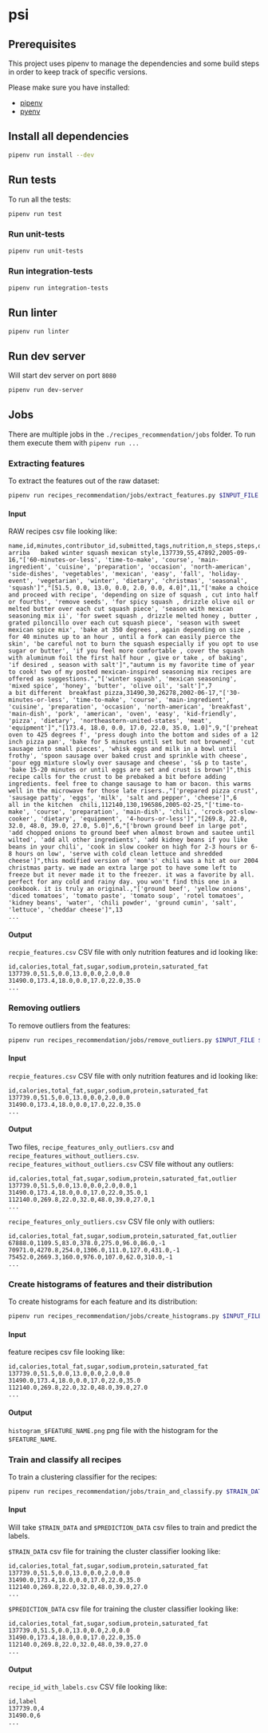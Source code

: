 # psi

## Prerequisites
This project uses pipenv to manage the dependencies and some build steps
in order to keep track of specific versions.

Please make sure you have installed:
* [pipenv](https://pipenv.pypa.io/en/latest/)
* [pyenv](https://github.com/pyenv/pyenv)

## Install all dependencies
```bash
pipenv run install --dev
```

## Run tests
To run all the tests:
```bash
pipenv run test
```

### Run unit-tests
```bash
pipenv run unit-tests
```

### Run integration-tests
```bash
pipenv run integration-tests
```

## Run linter
```bash
pipenv run linter
```

## Run dev server
Will start dev server on port `8080`
```bash
pipenv run dev-server
```

## Jobs
There are multiple jobs in the `./recipes_recommendation/jobs` folder.
To run them execute them with `pipenv run ...`

### Extracting features
To extract the features out of the raw dataset:
```bash
pipenv run recipes_recommendation/jobs/extract_features.py $INPUT_FILE $OUTPUT_FOLDER
```

#### Input
RAW recipes csv file looking like:
```csv
name,id,minutes,contributor_id,submitted,tags,nutrition,n_steps,steps,description,ingredients,n_ingredients
arriba   baked winter squash mexican style,137739,55,47892,2005-09-16,"['60-minutes-or-less', 'time-to-make', 'course', 'main-ingredient', 'cuisine', 'preparation', 'occasion', 'north-american', 'side-dishes', 'vegetables', 'mexican', 'easy', 'fall', 'holiday-event', 'vegetarian', 'winter', 'dietary', 'christmas', 'seasonal', 'squash']","[51.5, 0.0, 13.0, 0.0, 2.0, 0.0, 4.0]",11,"['make a choice and proceed with recipe', 'depending on size of squash , cut into half or fourths', 'remove seeds', 'for spicy squash , drizzle olive oil or melted butter over each cut squash piece', 'season with mexican seasoning mix ii', 'for sweet squash , drizzle melted honey , butter , grated piloncillo over each cut squash piece', 'season with sweet mexican spice mix', 'bake at 350 degrees , again depending on size , for 40 minutes up to an hour , until a fork can easily pierce the skin', 'be careful not to burn the squash especially if you opt to use sugar or butter', 'if you feel more comfortable , cover the squash with aluminum foil the first half hour , give or take , of baking', 'if desired , season with salt']","autumn is my favorite time of year to cook! two of my posted mexican-inspired seasoning mix recipes are offered as suggestions.","['winter squash', 'mexican seasoning', 'mixed spice', 'honey', 'butter', 'olive oil', 'salt']",7
a bit different  breakfast pizza,31490,30,26278,2002-06-17,"['30-minutes-or-less', 'time-to-make', 'course', 'main-ingredient', 'cuisine', 'preparation', 'occasion', 'north-american', 'breakfast', 'main-dish', 'pork', 'american', 'oven', 'easy', 'kid-friendly', 'pizza', 'dietary', 'northeastern-united-states', 'meat', 'equipment']","[173.4, 18.0, 0.0, 17.0, 22.0, 35.0, 1.0]",9,"['preheat oven to 425 degrees f', 'press dough into the bottom and sides of a 12 inch pizza pan', 'bake for 5 minutes until set but not browned', 'cut sausage into small pieces', 'whisk eggs and milk in a bowl until frothy', 'spoon sausage over baked crust and sprinkle with cheese', 'pour egg mixture slowly over sausage and cheese', 's& p to taste', 'bake 15-20 minutes or until eggs are set and crust is brown']",this recipe calls for the crust to be prebaked a bit before adding ingredients. feel free to change sausage to ham or bacon. this warms well in the microwave for those late risers.,"['prepared pizza crust', 'sausage patty', 'eggs', 'milk', 'salt and pepper', 'cheese']",6
all in the kitchen  chili,112140,130,196586,2005-02-25,"['time-to-make', 'course', 'preparation', 'main-dish', 'chili', 'crock-pot-slow-cooker', 'dietary', 'equipment', '4-hours-or-less']","[269.8, 22.0, 32.0, 48.0, 39.0, 27.0, 5.0]",6,"['brown ground beef in large pot', 'add chopped onions to ground beef when almost brown and sautee until wilted', 'add all other ingredients', 'add kidney beans if you like beans in your chili', 'cook in slow cooker on high for 2-3 hours or 6-8 hours on low', 'serve with cold clean lettuce and shredded cheese']",this modified version of 'mom's' chili was a hit at our 2004 christmas party. we made an extra large pot to have some left to freeze but it never made it to the freezer. it was a favorite by all. perfect for any cold and rainy day. you won't find this one in a cookbook. it is truly an original.,"['ground beef', 'yellow onions', 'diced tomatoes', 'tomato paste', 'tomato soup', 'rotel tomatoes', 'kidney beans', 'water', 'chili powder', 'ground cumin', 'salt', 'lettuce', 'cheddar cheese']",13
...
```

#### Output
`recpie_features.csv` CSV file with only nutrition features and id looking like: 
```csv
id,calories,total_fat,sugar,sodium,protein,saturated_fat
137739.0,51.5,0.0,13.0,0.0,2.0,0.0
31490.0,173.4,18.0,0.0,17.0,22.0,35.0
...
```

### Removing outliers
To remove outliers from the features:
```bash
pipenv run recipes_recommendation/jobs/remove_outliers.py $INPUT_FILE $OUTPUT_FOLDER
```

#### Input
`recpie_features.csv` CSV file with only nutrition features and id looking like:
```csv
id,calories,total_fat,sugar,sodium,protein,saturated_fat
137739.0,51.5,0.0,13.0,0.0,2.0,0.0
31490.0,173.4,18.0,0.0,17.0,22.0,35.0
...
```

#### Output
Two files, `recipe_features_only_outliers.csv` and `recipe_features_without_outliers.csv`.
`recipe_features_without_outliers.csv` CSV file without any outliers: 
```csv
id,calories,total_fat,sugar,sodium,protein,saturated_fat,outlier
137739.0,51.5,0.0,13.0,0.0,2.0,0.0,1
31490.0,173.4,18.0,0.0,17.0,22.0,35.0,1
112140.0,269.8,22.0,32.0,48.0,39.0,27.0,1
...
```

`recipe_features_only_outliers.csv` CSV file only with outliers: 
```csv
id,calories,total_fat,sugar,sodium,protein,saturated_fat,outlier
67888.0,1109.5,83.0,378.0,275.0,96.0,86.0,-1
70971.0,4270.8,254.0,1306.0,111.0,127.0,431.0,-1
75452.0,2669.3,160.0,976.0,107.0,62.0,310.0,-1
...
```

### Create histograms of features and their distribution
To create histograms for each feature and its distribution:
```bash
pipenv run recipes_recommendation/jobs/create_histograms.py $INPUT_FILE $OUTPUT_FOLDER
```

#### Input
feature recipes csv file looking like:
```csv
id,calories,total_fat,sugar,sodium,protein,saturated_fat
137739.0,51.5,0.0,13.0,0.0,2.0,0.0
31490.0,173.4,18.0,0.0,17.0,22.0,35.0
112140.0,269.8,22.0,32.0,48.0,39.0,27.0
...
```

#### Output
`histogram_$FEATURE_NAME.png` png file with the histogram for the `$FEATURE_NAME`.

### Train and classify all recipes
To train a clustering classifier for the recipes:
```bash
pipenv run recipes_recommendation/jobs/train_and_classify.py $TRAIN_DATA $PREDICTION_DATA $OUTPUT_FOLDER
```

#### Input
Will take `$TRAIN_DATA` and `$PREDICTION_DATA` csv files to train and predict the labels.

`$TRAIN_DATA` csv file for training the cluster classifier looking like:
```csv
id,calories,total_fat,sugar,sodium,protein,saturated_fat
137739.0,51.5,0.0,13.0,0.0,2.0,0.0
31490.0,173.4,18.0,0.0,17.0,22.0,35.0
112140.0,269.8,22.0,32.0,48.0,39.0,27.0
...
```

`$PREDICTION_DATA` csv file for training the cluster classifier looking like:
```csv
id,calories,total_fat,sugar,sodium,protein,saturated_fat
137739.0,51.5,0.0,13.0,0.0,2.0,0.0
31490.0,173.4,18.0,0.0,17.0,22.0,35.0
112140.0,269.8,22.0,32.0,48.0,39.0,27.0
...
```

#### Output
`recipe_id_with_labels.csv` CSV file looking like:
```csv
id,label
137739.0,4
31490.0,6
...
```
